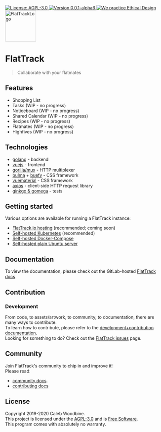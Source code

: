<a href="http://www.gnu.org/licenses/agpl-3.0.html">
    <img src="https://img.shields.io/badge/License-AGPL--3.0-blue.svg" alt="License: AGPL-3.0" />
</a>
<a href="https://gitlab.com/flattrack/flattrack/releases">
    <img src="https://img.shields.io/badge/version-0.0.1--alpha6-brightgreen.svg" alt="Version 0.0.1-alpha6" />
</a>
<a href='https://ind.ie/ethical-design'>
    <img style='margin-left: auto; margin-right: auto;' alt='We practice Ethical Design' src='https://img.shields.io/badge/Ethical_Design-_▲_❤_-blue.svg'>
</a>
<br/>
<img alt="FlatTrackLogo" src="" width=100>

# FlatTrack

> Collaborate with your flatmates

## Features
- Shopping List
- Tasks (WIP - no progress)
- Noticeboard (WIP - no progress)
- Shared Calendar (WIP - no progress)
- Recipes (WIP - no progress)
- Flatmates (WIP - no progress)
- Highfives (WIP - no progress)

## Technologies
- [golang](https://golang.org) - backend
- [vuejs](https://vuejs.org) - frontend
- [gorilla/mux](https://github.com/gorilla/mux) - HTTP multiplexer
- [bulma](https://bulma.io/) + [buefy](https://buefy.org/) - CSS framework
- [vuematerial](http://vuematerial.io/) - CSS framework
- [axios](https://github.com/axios/axios) - client-side HTTP request library
- [ginkgo & gomega](https://onsi.github.io/ginkgo/) - tests

## Getting started
Various options are available for running a FlatTrack instance:
- [FlatTrack.io hosting](https://flattrack.io) (recommended; coming soon)
- [Self-hosted Kubernetes](docs/DEPLOYMENT.md#kubernetes-recommended) (recommended)
- [Self-hosted Docker-Compose](docs/DEPLOYMENT.md#docker-compose)
- [Self-hosted plain Ubuntu server](docs/DEPLOYMENT.md#plain-ubuntu-server)

## Documentation
To view the documentation, please check out the GitLab-hosted [FlatTrack docs](https://flattrack.gitlab.io/flattrack)

## Contribution
### Development
From code, to assets/artwork, to community, to documentation, there are many ways to contribute.  
To learn how to contribute, please refer to the [development+contribution documentation](docs/DEVELOPMENT.org).  
Looking for something to do? Check out the [FlatTrack issues](https://gitlab.com/flattrack/flattrack/-/issues) page.

## Community
Join FlatTrack's community to chip in and improve it!  
Please read:
- [community docs](docs/COMMUNITY.org).
- [contributing docs](docs/contributing.org)

## License
Copyright 2019-2020 Caleb Woodbine.  
This project is licensed under the [AGPL-3.0](http://www.gnu.org/licenses/agpl-3.0.html) and is [Free Software](https://www.gnu.org/philosophy/free-sw.en.html).  
This program comes with absolutely no warranty.  
